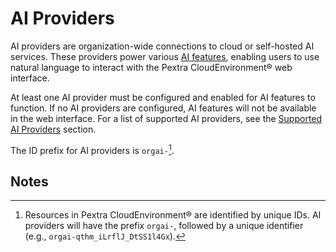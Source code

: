 # AI Providers
AI providers are organization-wide connections to cloud or self-hosted AI services. These providers power various [AI features](../../web-interface/ai-features/index.md), enabling users to use natural language to interact with the Pextra CloudEnvironment® web interface.

At least one AI provider must be configured and enabled for AI features to function. If no AI providers are configured, AI features will not be available in the web interface. For a list of supported AI providers, see the [Supported AI Providers](./supported.md) section.

The ID prefix for AI providers is `orgai-`[^1].

## Notes

[^1]: Resources in Pextra CloudEnvironment® are identified by unique IDs. AI providers will have the prefix `orgai-`, followed by a unique identifier (e.g., `orgai-qthm_iLrflJ_DtSS1l4Gx`).
